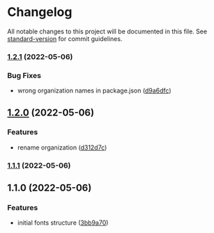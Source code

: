 # Changelog

All notable changes to this project will be documented in this file. See [standard-version](https://github.com/conventional-changelog/standard-version) for commit guidelines.

### [1.2.1](https://github.com/laboriosi/evalu8-fonts/compare/v1.2.0...v1.2.1) (2022-05-06)


### Bug Fixes

* wrong organization names in package.json ([d9a6dfc](https://github.com/laboriosi/evalu8-fonts/commit/d9a6dfcbbb27152709e211fba94871d193b6df9e))

## [1.2.0](https://github.com/marcos-laboriosi/evalu8-fonts/compare/v1.1.1...v1.2.0) (2022-05-06)


### Features

* rename organization ([d312d7c](https://github.com/marcos-laboriosi/evalu8-fonts/commit/d312d7c8479f287f1a8de27156df7ba8edf9d3da))

### [1.1.1](https://github.com/marcos-laboriosi/evalu8-fonts/compare/v1.1.0...v1.1.1) (2022-05-06)

## 1.1.0 (2022-05-06)


### Features

* initial fonts structure ([3bb9a70](https://github.com/marcos-laboriosi/evalu8-fonts/commit/3bb9a704a4c520997e48bf32120c6548d5099c08))
